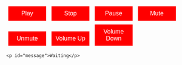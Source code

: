 <!DOCTYPE HTML>
<html>
<head>
  <title>Music Player</title>
  <style>
     body {
      background: url('images/background.jpeg'); 
    }

    #cp {
      width: 600px;           
      margin: 100px auto;    
      text-align: center;   
    }

    #cp button {
      margin: 5px; 
      padding: 10px; 
      font-size: 16px; 
      cursor: pointer; 
    }

    button {
      background-color: red; 
      padding: 10px;           
      font-size: 16px;         
      border: none;            
      width: 100px;            
      color: white;           
      cursor: pointer;         
    }

    #message {
      font-weight: bold; 
      color: white; 
      margin-top: 90px; 
    }
  </style>

  <script src="//code.jquery.com/jquery.min.js"></script>
  <script src="app.js"></script>

</head>
<body>
  <!-- Control Panel will go here -->
  <div id="cp">
    <button id="play">Play</button>       
    <button id="stop">Stop</button>       
    <button id="pause">Pause</button>     
    <button id="mute">Mute</button>       
    <button id="unmute">Unmute</button>   
    <button id="volumeUp">Volume Up</button>   
    <button id="volumeDown">Volume Down</button> 

    <p id="message">Waiting</p>
  </div>
  <!-- Audio player will go here -->
  <audio id="player">
  <source src="music/song1.mp3" type="audio/mpeg">
  </audio>

</body>
</html>
